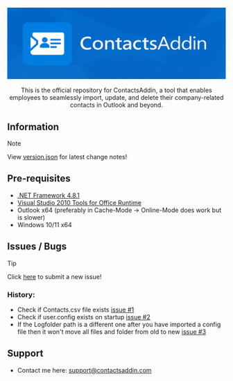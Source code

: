 <p align=center>
  <img src="Images/Banner_540x177.png" width=600/>
</p>

<p align=center>This is the official repository for ContactsAddin, a tool that enables employees to seamlessly import, update, and delete their company-related contacts in Outlook and beyond.</p>

## Information

> [!NOTE]
> View [version.json](https://github.com/kevrach1/ContactsAddin.Releases/blob/main/version.json) for latest change notes!

## Pre-requisites

+ [.NET Framework 4.8.1](https://dotnet.microsoft.com/en-us/download/dotnet-framework/net481)
+ [Visual Studio 2010 Tools for Office Runtime](https://www.microsoft.com/en-us/download/details.aspx?id=105522)
+ Outlook x64 (preferably in Cache-Mode -> Online-Mode does work but is slower)
+ Windows 10/11 x64

## Issues / Bugs

> [!TIP]
> Click [here](https://github.com/kevrach1/ContactsAddin.Releases/issues/new) to submit a new issue!

### History:
+ Check if Contacts.csv file exists [issue #1](https://github.com/kevrach1/ContactsAddin.Releases/issues/1)
+ Check if user.config exists on startup [issue #2](https://github.com/kevrach1/ContactsAddin.Releases/issues/2)
+ If the Logfolder path is a different one after you have imported a config file then it won't move all files and folder from old to new [issue #3](https://github.com/kevrach1/ContactsAddin.Releases/issues/3)

## Support

+ Contact me here: support@contactsaddin.com
